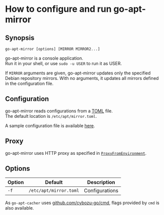 How to configure and run go-apt-mirror
======================================

Synopsis
--------

```
go-apt-mirror [options] [MIRROR MIRROR2...]
```

go-apt-mirror is a console application.  
Run it in your shell, or use `sudo -u USER` to run it as USER.

If `MIRROR` arguments are given, go-apt-mirror updates only the specified
Debian repository mirrors.  With no arguments, it updates all mirrors
defined in the configuration file.

Configuration
-------------

go-apt-mirror reads configurations from a [TOML][] file.  
The default location is `/etc/apt/mirror.toml`.

A sample configuration file is available [here](mirror.toml).

Proxy
-----

go-apt-mirror uses HTTP proxy as specified in [`ProxyFromEnvironment`](https://golang.org/pkg/net/http/#ProxyFromEnvironment).

Options
-------

| Option | Default | Description |
| ------ | ------- | ----------- |
| `-f`   | `/etc/apt/mirror.toml` | Configurations |

As `go-apt-cacher` uses [github.com/cybozu-go/cmd](https://github.com/cybozu-go/cmd), flags provided by `cmd` is also available.


[TOML]: https://github.com/toml-lang/toml
